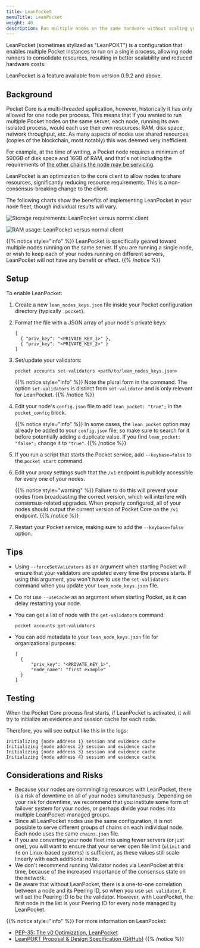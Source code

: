 ```yaml
---
title: LeanPocket
menuTitle: LeanPocket
weight: 40
description: Run multiple nodes on the same hardware without scaling your resource requirements.
---
```


LeanPocket (sometimes stylized as "LeanPOKT") is a configuration that enables multiple Pocket instances to run on a single process, allowing node runners to consolidate resources, resulting in better scalability and reduced hardware costs.

LeanPocket is a feature available from version 0.9.2 and above.

## Background

Pocket Core is a multi-threaded application, however, historically it has only allowed for one node per process. This means that if you wanted to run multiple Pocket nodes on the same server, each node, running its own isolated process, would each use their own resources: RAM, disk space, network throughput, etc. As many aspects of nodes use shared resources (copies of the blockchain, most notably) this was deemed very inefficient.

For example, at the time of writing, a Pocket node requires a minimum of 500GB of disk space and 16GB of RAM, and that's not including the requirements of [the other chains the node may be servicing](/supported-blockchains).

LeanPocket is an optimization to the core client to allow nodes to share resources, significantly reducing resource requirements. This is a non-consensus-breaking change to the client.

The following charts show the benefits of implementing LeanPocket in your node fleet, though individual results will vary.

![Storage requirements: LeanPocket versus normal client](/images/leanpocket-storage-requirements.png)

![RAM usage: LeanPocket versus normal client](/images/leanpocket-ram-usage.png)


{{% notice style="info" %}}
LeanPocket is specifically geared toward multiple nodes running on the same server. If you are running a single node, or wish to keep each of your nodes running on different servers, LeanPocket will not have any benefit or effect.
{{% /notice %}}

## Setup

To enable LeanPocket:

1. Create a new `lean_nodes_keys.json` file inside your Pocket configuration directory (typically `.pocket`).

2. Format the file with a JSON array of your node's private keys:

   ```
   [
     { "priv_key": "<PRIVATE_KEY_1>" },
     { "priv_key": "<PRIVATE_KEY_2>" }
   ]
   ```

3. Set/update your validators:

   ```
   pocket accounts set-validators <path/to/lean_nodes_keys.json>
   ```

   {{% notice style="info" %}}
   Note the plural form in the command. The option `set-validators` is distinct from `set-validator` and is only relevant for LeanPocket.
   {{% /notice %}}

4. Edit your node's `config.json` file to add `lean_pocket: "true";` in the `pocket_config` block.

   {{% notice style="info" %}}
   In some cases, the `lean_pocket` option may already be added to your `config.json` file, so make sure to search for it before potentially adding a duplicate value. If you find `lean_pocket: "false";` change it to `"true"`.
   {{% /notice %}}

5. If you run a script that starts the Pocket service, add `--keybase=false` to the `pocket start` command.

6. Edit your proxy settings such that the `/v1` endpoint is publicly accessible for every one of your nodes.

   {{% notice style="warning" %}}
   Failure to do this will prevent your nodes from broadcasting the correct version, which will interfere with consensus-related upgrades. When properly configured, all of your nodes should output the current version of Pocket Core on the `/v1` endpoint.
   {{% /notice %}}

7. Restart your Pocket service, making sure to add the `--keybase=false` option.

## Tips

* Using `--forceSetValidators` as an argument when starting Pocket will ensure that your validators are updated every time the process starts. If using this argument, you won't have to use the `set-validators` command when you update your `lean_node_keys.json` file.
* Do not use `--useCache` as an argument when starting Pocket, as it can delay restarting your node.
* You can get a list of node with the `get-validators` command:

  ```
  pocket accounts get-validators
  ```
* You can add metadata to your `lean_node_keys.json` file for organizational purposes:

  ```
  [
    {
        "priv_key": "<PRIVATE_KEY_1>",
        "node_name": "first example"
    }
  ]
  ```

## Testing

When the Pocket Core process first starts, if LeanPocket is activated, it will try to initialize an evidence and session cache for each node.

Therefore, you will see output like this in the logs:

```
Initializing {node address 1} session and evidence cache
Initializing {node address 2} session and evidence cache
Initializing {node address 3} session and evidence cache
Initializing {node address 4} session and evidence cache
```

## Considerations and Risks

* Because your nodes are commingling resources with LeanPocket, there is a risk of downtime on all of your nodes simultaneously. Depending on your risk for downtime, we recommend that you institute some form of failover system for your nodes, or perhaps divide your nodes into multiple LeanPocket-managed groups.
* Since all LeanPocket nodes use the same configuration, it is not possible to serve different groups of chains on each individual node. Each node uses the same `chains.json` file.
* If you are converting your node fleet into using fewer servers (or just one), you will want to ensure that your server open file limit (`ulimit` and `fd` on Linux-based systems) is sufficient, as these values still scale linearly with each additional node.
* We don't recommend running Validator nodes via LeanPocket at this time, because of the increased importance of the consensus state on the network.
* Be aware that without LeanPocket, there is a one-to-one correlation between a node and its Peering ID, so when you use `set validator`, it will set the Peering ID to be the validator. However, with LeanPocket, the first node in the list is your Peering ID for every node managed by LeanPocket.

{{% notice style="info" %}}
For more information on LeanPocket:
* [PEP-35: The v0 Optimization, LeanPocket](https://forum.pokt.network/t/pep-35-the-v0-optimization-leanpocket/3042)
* [LeanPOKT Proposal & Design Specification (GitHub)](https://github.com/pokt-network/pocket-core/issues/1437)
{{% /notice %}}
